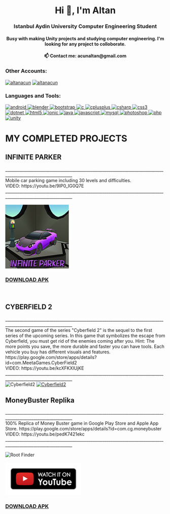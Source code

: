 <h1 align="center">Hi 👋, I'm Altan</h1>
<h3 align="center">Istanbul Aydin University Computer Engineering Student</h3>
<h4 align="center">Busy with making Unity projects and studying computer engineering. I'm looking for any project to colloborate.</h4>
<h4 align="center"> 📫 Contact me: acunaltan@gmail.com </h4>

<p align="left">
<h3 align="left">Other Accounts:</h3>
<a href="https://linkedin.com/in/altanacun" target="blank"><img align="center" src="https://cdn.jsdelivr.net/npm/simple-icons@3.0.1/icons/linkedin.svg" alt="altanacun" height="30" width="40" /></a>
<a href="https://steamcommunity.com/id/arutann" target="blank"><img align="center" src="https://cdn.jsdelivr.net/npm/simple-icons@3.0.1/icons/steam.svg" alt="altanacun" height="30" width="40" /></a>
</p>

<h3 align="left">Languages and Tools:</h3>
<p align="left"> <a href="https://developer.android.com" target="_blank"> <img src="https://devicons.github.io/devicon/devicon.git/icons/android/android-original-wordmark.svg" alt="android" width="40" height="40"/> </a> <a href="" target="_blank"> <img src="https://download.blender.org/branding/community/blender_community_badge_white.svg" alt="blender" width="40" height="40"/> </a> <a href="https://getbootstrap.com" target="_blank"> <img src="https://devicons.github.io/devicon/devicon.git/icons/bootstrap/bootstrap-plain.svg" alt="bootstrap" width="40" height="40"/> </a> <a href="https://www.cprogramming.com/" target="_blank"> <img src="https://devicons.github.io/devicon/devicon.git/icons/c/c-original.svg" alt="c" width="40" height="40"/> </a> <a href="https://www.w3schools.com/cpp/" target="_blank"> <img src="https://devicons.github.io/devicon/devicon.git/icons/cplusplus/cplusplus-original.svg" alt="cplusplus" width="40" height="40"/> </a> <a href="https://www.w3schools.com/cs/" target="_blank"> <img src="https://devicons.github.io/devicon/devicon.git/icons/csharp/csharp-original.svg" alt="csharp" width="40" height="40"/> </a> <a href="https://www.w3schools.com/css/" target="_blank"> <img src="https://devicons.github.io/devicon/devicon.git/icons/css3/css3-original-wordmark.svg" alt="css3" width="40" height="40"/> </a> <a href="https://dotnet.microsoft.com/" target="_blank"> <img src="https://devicons.github.io/devicon/devicon.git/icons/dot-net/dot-net-original-wordmark.svg" alt="dotnet" width="40" height="40"/> </a> <a href="https://www.w3.org/html/" target="_blank"> <img src="https://devicons.github.io/devicon/devicon.git/icons/html5/html5-original-wordmark.svg" alt="html5" width="40" height="40"/> </a> <a href="https://ionicframework.com" target="_blank"> <img src="https://upload.wikimedia.org/wikipedia/commons/d/d1/Ionic_Logo.svg" alt="ionic" width="40" height="40"/> </a> <a href="https://www.java.com" target="_blank"> <img src="https://devicons.github.io/devicon/devicon.git/icons/java/java-original-wordmark.svg" alt="java" width="40" height="40"/> </a> <a href="https://developer.mozilla.org/en-US/docs/Web/JavaScript" target="_blank"> <img src="https://devicons.github.io/devicon/devicon.git/icons/javascript/javascript-original.svg" alt="javascript" width="40" height="40"/> </a> <a href="https://www.mysql.com/" target="_blank"> <img src="https://devicons.github.io/devicon/devicon.git/icons/mysql/mysql-original-wordmark.svg" alt="mysql" width="40" height="40"/> </a> <a href="https://www.photoshop.com/en" target="_blank"> <img src="https://devicons.github.io/devicon/devicon.git/icons/photoshop/photoshop-plain.svg" alt="photoshop" width="40" height="40"/> </a> <a href="https://www.php.net" target="_blank"> <img src="https://devicons.github.io/devicon/devicon.git/icons/php/php-original.svg" alt="php" width="40" height="40"/> </a> <a href="https://unity.com/" target="_blank"> <img src="https://www.vectorlogo.zone/logos/unity3d/unity3d-icon.svg" alt="unity" width="40" height="40"/> </a> </p>

<h1>MY COMPLETED PROJECTS</h1>
<h2>INFINITE PARKER</h2>
_______________________________________________________________________________________________________________<br>
Mobile car parking game including 30 levels and difficulties.<br>
VIDEO: https://youtu.be/9IP0_IG0Q7E  
<br>
_______________________________________________________________________________________________________________<br>
<br>
<img src="https://raw.githubusercontent.com/altanacun/Infinite-Parker/main/icon.png" alt="Infinite Parker"  height=200px; width=200px;><br>
<h3><a href="https://github.com/altanacun/Infinite-Parker/raw/main/InfiniteParker-APK.rar">DOWNLOAD APK</a></h3><br>
<h2>CYBERFIELD 2</h2>
_______________________________________________________________________________________________________________<br>
The second game of the series "Cyberfield 2" is the sequel to the first series of the upcoming series.
In this game that symbolizes the escape from Cyberfield, you must get rid of the enemies coming after you.
Hint:
The more points you save, the more durable and faster you can have tools. Each vehicle you buy has different visuals and features.<br>
https://play.google.com/store/apps/details?id=com.MeetaGames.CyberField2<br>
VIDEO: https://youtu.be/kcXFKXlUjKE<br>
_______________________________________________________________________________________________________________<br>
<img src="https://lh3.googleusercontent.com/eNR0GPvISykOKfgK3tgz37Hhrxlf1-VFyV6u53goJSVbcZ039FhfhkiRReWTM5wUbjs=s180-rw" alt="Cyberfield2"  height=200px; width=200px;>
<a href="https://play.google.com/store/apps/details?id=com.MeetaGames.CyberField2&hl"><img src="https://upload.wikimedia.org/wikipedia/commons/thumb/7/78/Google_Play_Store_badge_EN.svg/1200px-Google_Play_Store_badge_EN.svg.png" alt="Cyberfield2"  height=60px; width=200px;>
</a>



<h2>MoneyBuster Replika</h2>
_______________________________________________________________________________________________________________<br>
100% Replica of Money Buster game in Google Play Store and Apple App Store. 
https://play.google.com/store/apps/details?id=com.cg.moneybuster<br>
VIDEO: https://youtu.be/pedK7421ekc<br>
_______________________________________________________________________________________________________________<br>

<img src="https://avatanplus.com/files/resources/original/578dde5104672156022c6c7a.png" alt="Root Finder"  height=200px; width=200px;><br>
<br>
<a href="https://youtu.be/pedK7421ekc"><img src="https://raw.githubusercontent.com/altanacun/Space-Cat/main/yo.png" alt="MoneyBusterReplika" height=100px; width=240;><br>
<h3><a href="https://github.com/altanacun/MoneyBuster-Replika/raw/main/MoneyBustersReplika.apk">DOWNLOAD APK</a></h3><br>
